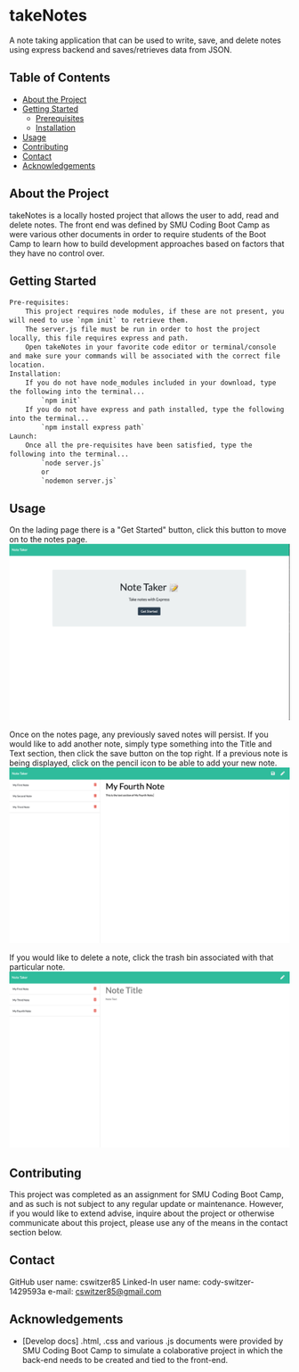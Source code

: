 # takeNotes
A note taking application that can be used to write, save, and delete notes using express backend and saves/retrieves data from JSON.

<!-- TABLE OF CONTENTS -->
## Table of Contents

* [About the Project](#about-the-project)
* [Getting Started](#getting-started)
  * [Prerequisites](#prerequisites)
  * [Installation](#installation)
* [Usage](#usage)
* [Contributing](#contributing)
* [Contact](#contact)
* [Acknowledgements](#acknowledgements)

## About the Project
takeNotes is a locally hosted project that allows the user to add, read and delete notes. The front end was defined by SMU Coding Boot Camp as were various other documents in order to require students of the Boot Camp to learn how to build development approaches based on factors that they have no control over.

## Getting Started
    Pre-requisites:
        This project requires node modules, if these are not present, you will need to use `npm init` to retrieve them.
        The server.js file must be run in order to host the project locally, this file requires express and path.
        Open takeNotes in your favorite code editor or terminal/console and make sure your commands will be associated with the correct file location.
    Installation:
        If you do not have node_modules included in your download, type the following into the terminal...
            `npm init`
        If you do not have express and path installed, type the following into the terminal...
            `npm install express path`
    Launch:
        Once all the pre-requisites have been satisfied, type the following into the terminal...
            `node server.js`
            or
            `nodemon server.js`


## Usage
On the lading page there is a "Get Started" button, click this button to move on to the notes page.
![alt text](https://github.com/cswitzer85/takeNotes/blob/master/Assets/takeNotesHome.png?raw=true)

Once on the notes page, any previously saved notes will persist. If you would like to add another note, simply type something into the Title and Text section, then click the save button on the top right. If a previous note is being displayed, click on the pencil icon to be able to add your new note.
![alt text](https://github.com/cswitzer85/takeNotes/blob/master/Assets/takeNotesAdd.png?raw=true)

If you would like to delete a note, click the trash bin associated with that particular note.
![alt text](https://github.com/cswitzer85/takeNotes/blob/master/Assets/TakeNotesDelete.png?raw=true)

## Contributing
This project was completed as an assignment for SMU Coding Boot Camp, and as such is not subject to any regular update or maintenance. However, if you would like to extend advise, inquire about the project or otherwise communicate about this project, please use any of the means in the contact section below.


## Contact
GitHub user name: cswitzer85
Linked-In user name: cody-switzer-1429593a
e-mail: cswitzer85@gmail.com

## Acknowledgements
* [Develop docs] .html, .css and various .js documents were provided by SMU Coding Boot Camp to simulate a colaborative project in which the back-end needs to be created and tied to the front-end.